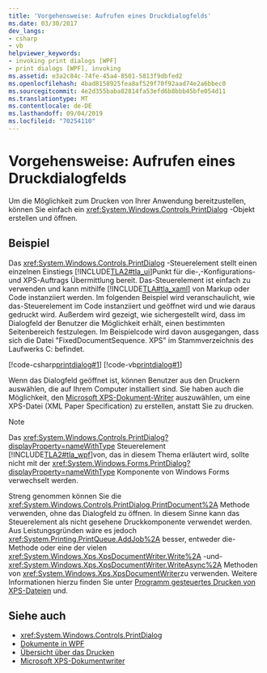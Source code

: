 ```yaml
---
title: 'Vorgehensweise: Aufrufen eines Druckdialogfelds'
ms.date: 03/30/2017
dev_langs:
- csharp
- vb
helpviewer_keywords:
- invoking print dialogs [WPF]
- print dialogs [WPF], invoking
ms.assetid: e3a2c84c-74fe-45a4-8501-5813f9dbfed2
ms.openlocfilehash: 4bad8158925fea8af529f70f92aad74e2a6bbec0
ms.sourcegitcommit: 4e2d355baba82814fa53efd6b8bbb45bfe054d11
ms.translationtype: MT
ms.contentlocale: de-DE
ms.lasthandoff: 09/04/2019
ms.locfileid: "70254110"
---
```

# <a name="how-to-invoke-a-print-dialog"></a>Vorgehensweise: Aufrufen eines Druckdialogfelds
Um die Möglichkeit zum Drucken von Ihrer Anwendung bereitzustellen, können Sie einfach ein <xref:System.Windows.Controls.PrintDialog> -Objekt erstellen und öffnen.  
  
## <a name="example"></a>Beispiel  
 Das <xref:System.Windows.Controls.PrintDialog> -Steuerelement stellt einen einzelnen Einstiegs [!INCLUDE[TLA2#tla_ui](../../../../includes/tla2sharptla-ui-md.md)]Punkt für die-,-Konfigurations-und XPS-Auftrags Übermittlung bereit. Das-Steuerelement ist einfach zu verwenden und kann mithilfe [!INCLUDE[TLA#tla_xaml](../../../../includes/tlasharptla-xaml-md.md)] von Markup oder Code instanziiert werden. Im folgenden Beispiel wird veranschaulicht, wie das-Steuerelement im Code instanziiert und geöffnet wird und wie daraus gedruckt wird. Außerdem wird gezeigt, wie sichergestellt wird, dass im Dialogfeld der Benutzer die Möglichkeit erhält, einen bestimmten Seitenbereich festzulegen. Im Beispielcode wird davon ausgegangen, dass sich die Datei "FixedDocumentSequence. XPS" im Stammverzeichnis des Laufwerks C: befindet.  
  
 [!code-csharp[printdialog#1](~/samples/snippets/csharp/VS_Snippets_Wpf/PrintDialog/CSharp/Window1.xaml.cs#1)]
 [!code-vb[printdialog#1](~/samples/snippets/visualbasic/VS_Snippets_Wpf/PrintDialog/visualbasic/window1.xaml.vb#1)]  
  
 Wenn das Dialogfeld geöffnet ist, können Benutzer aus den Druckern auswählen, die auf Ihrem Computer installiert sind. Sie haben auch die Möglichkeit, den [Microsoft XPS-Dokument-Writer](https://go.microsoft.com/fwlink/?LinkId=147319) auszuwählen, um eine XPS-Datei (XML Paper Specification) zu erstellen, anstatt Sie zu drucken.  
  
> [!NOTE]
> Das <xref:System.Windows.Controls.PrintDialog?displayProperty=nameWithType> Steuerelement [!INCLUDE[TLA2#tla_wpf](../../../../includes/tla2sharptla-wpf-md.md)]von, das in diesem Thema erläutert wird, sollte nicht mit der <xref:System.Windows.Forms.PrintDialog?displayProperty=nameWithType> Komponente von Windows Forms verwechselt werden.  
  
 Streng genommen können Sie die <xref:System.Windows.Controls.PrintDialog.PrintDocument%2A> Methode verwenden, ohne das Dialogfeld zu öffnen. In diesem Sinne kann das Steuerelement als nicht gesehene Druckkomponente verwendet werden. Aus Leistungsgründen wäre es jedoch <xref:System.Printing.PrintQueue.AddJob%2A> besser, entweder die-Methode oder eine der vielen <xref:System.Windows.Xps.XpsDocumentWriter.Write%2A> -und- <xref:System.Windows.Xps.XpsDocumentWriter.WriteAsync%2A> Methoden von <xref:System.Windows.Xps.XpsDocumentWriter>zu verwenden. Weitere Informationen hierzu finden Sie unter [Programm gesteuertes Drucken von XPS-Dateien](how-to-programmatically-print-xps-files.md) und.  
  
## <a name="see-also"></a>Siehe auch

- <xref:System.Windows.Controls.PrintDialog>
- [Dokumente in WPF](documents-in-wpf.md)
- [Übersicht über das Drucken](printing-overview.md)
- [Microsoft XPS-Dokumentwriter](https://go.microsoft.com/fwlink/?LinkId=147319)
